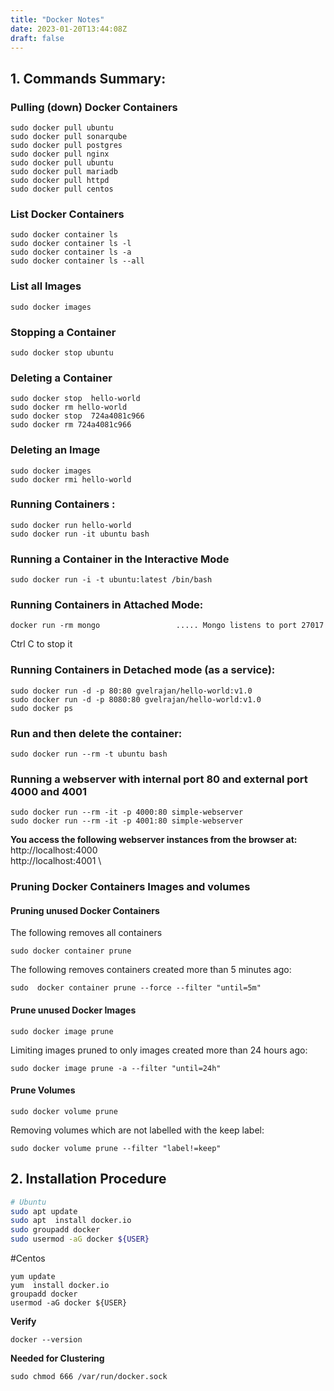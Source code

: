 ```yaml
---
title: "Docker Notes"
date: 2023-01-20T13:44:08Z
draft: false
---
```

## 1. Commands Summary:
### Pulling (down) Docker Containers
```
sudo docker pull ubuntu
sudo docker pull sonarqube
sudo docker pull postgres
sudo docker pull nginx
sudo docker pull ubuntu
sudo docker pull mariadb
sudo docker pull httpd
sudo docker pull centos
```
### List Docker Containers
```
sudo docker container ls 
sudo docker container ls -l
sudo docker container ls -a
sudo docker container ls --all

```
### List all Images
```
sudo docker images 
```
### Stopping a Container
```
sudo docker stop ubuntu 
```
### Deleting a Container
```
sudo docker stop  hello-world
sudo docker rm hello-world
sudo docker stop  724a4081c966 
sudo docker rm 724a4081c966 
```
### Deleting an Image
```
sudo docker images
sudo docker rmi hello-world
```

### Running Containers :
```
sudo docker run hello-world
sudo docker run -it ubuntu bash
```
### Running a Container in the Interactive Mode
```
sudo docker run -i -t ubuntu:latest /bin/bash
```
### Running Containers in Attached Mode:
```
docker run -rm mongo                 ..... Mongo listens to port 27017
```
Ctrl C to stop it

### Running Containers in Detached mode (as a service):
```
sudo docker run -d -p 80:80 gvelrajan/hello-world:v1.0
sudo docker run -d -p 8080:80 gvelrajan/hello-world:v1.0
sudo docker ps
```
### Run and then delete the container:
```
sudo docker run --rm -t ubuntu bash
```
### Running a webserver with internal port 80 and external port 4000 and 4001
```
sudo docker run --rm -it -p 4000:80 simple-webserver
sudo docker run --rm -it -p 4001:80 simple-webserver
```
**You access the following webserver instances from the browser at:** \
http://localhost:4000 \
http://localhost:4001 \

### Pruning Docker Containers Images and volumes

#### Pruning unused Docker Containers
The following removes all containers
```
sudo docker container prune 
```
The following removes containers created more than 5 minutes ago:
```
sudo  docker container prune --force --filter "until=5m"

```
#### Prune unused Docker Images
```
sudo docker image prune
```
Limiting images pruned to only images created more than 24 hours ago:
```
sudo docker image prune -a --filter "until=24h"
```

#### Prune Volumes
```
sudo docker volume prune
```

Removing volumes which are not labelled with the keep label:
```
sudo docker volume prune --filter "label!=keep"
```



## 2. Installation Procedure
```bash
# Ubuntu
sudo apt update
sudo apt  install docker.io
sudo groupadd docker
sudo usermod -aG docker ${USER}
```

#Centos
```
yum update
yum  install docker.io
groupadd docker
usermod -aG docker ${USER}
```
**Verify**
```
docker --version
```
**Needed for Clustering**
```
sudo chmod 666 /var/run/docker.sock
```





